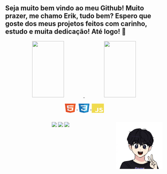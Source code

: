 ## Seja muito bem vindo ao meu Github! Muito prazer, me chamo Erik, tudo bem? Espero que goste dos meus projetos feitos com carinho, estudo e muita dedicação! Até logo! 👋

<div align="center">
  <a href="https://github.com/Erik-Sillva">
  <img height="180em" width="45%" src="https://github-readme-stats.vercel.app/api?username=erik-sillva&show_icons=true&theme=react&include_all_commits=true&count_private=true"/>
  <img height="180em" width="45%" src="https://github-readme-stats.vercel.app/api/top-langs/?username=erik-sillva&layout=compact&langs_count=7&theme=react"/>
</div>

<div style="display: inline_block" align="center"><br>
  <img align="center" alt="Erik-HTML" height="30" width="40" src="https://raw.githubusercontent.com/devicons/devicon/master/icons/html5/html5-original.svg">
   <img align="center" alt="Erik-CSS" height="30" width="40" src="https://raw.githubusercontent.com/devicons/devicon/master/icons/css3/css3-original.svg">
  <img align="center" alt="Erik-Js" height="30" width="40" src="https://raw.githubusercontent.com/devicons/devicon/master/icons/javascript/javascript-plain.svg">
</div>
  
##

<div align="center"> 
  <a href="https://www.instagram.com/erik.__silva/ target="_blank"><img src="https://img.shields.io/badge/-Instagram-%23E4405F?style=for-the-badge&logo=instagram&logoColor=white" target="_blank"></a>
  <a href = "mailto:eriksilva.developer@gmail.com"><img src="https://img.shields.io/badge/-Gmail-%23333?style=for-the-badge&logo=gmail&logoColor=white" target="_blank"></a>
  <a href="https://www.linkedin.com/in/erik-henrique-804583210/" target="_blank"><img src="https://img.shields.io/badge/-LinkedIn-%230077B5?style=for-the-badge&logo=linkedin&logoColor=white" target="_blank"></a> 
  <img align="right" width="150px" alt="Erik-gif" src="https://github.com/ErikSilvaa/ErikSilvaa/blob/main/giphy.gif?raw=true">
</div>

